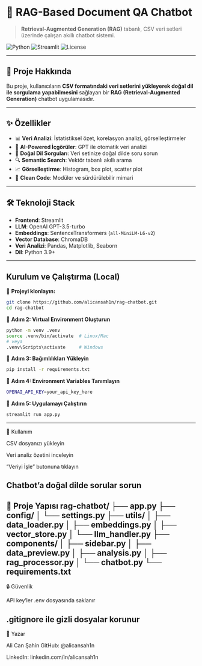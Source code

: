 # 🤖 RAG-Based Document QA Chatbot

> **Retrieval-Augmented Generation (RAG)** tabanlı, CSV veri setleri üzerinde çalışan akıllı chatbot sistemi.

![Python](https://img.shields.io/badge/Python-3.9+-blue.svg)
![Streamlit](https://img.shields.io/badge/Streamlit-1.28+-red.svg)
![License](https://img.shields.io/badge/License-MIT-green.svg)

---

## 📌 Proje Hakkında

Bu proje, kullanıcıların **CSV formatındaki veri setlerini yükleyerek doğal dil ile sorgulama yapabilmesini** sağlayan bir **RAG (Retrieval-Augmented Generation)** chatbot uygulamasıdır.

---

## ✨ Özellikler

- 📊 **Veri Analizi**: İstatistiksel özet, korelasyon analizi, görselleştirmeler  
- 🤖 **AI-Powered İçgörüler**: GPT ile otomatik veri analizi  
- 💬 **Doğal Dil Sorguları**: Veri setinize doğal dilde soru sorun  
- 🔍 **Semantic Search**: Vektör tabanlı akıllı arama  
- 📈 **Görselleştirme**: Histogram, box plot, scatter plot  
- 🎯 **Clean Code**: Modüler ve sürdürülebilir mimari  

---

## 🛠️ Teknoloji Stack

- **Frontend**: Streamlit  
- **LLM**: OpenAI GPT-3.5-turbo  
- **Embeddings**: SentenceTransformers (`all-MiniLM-L6-v2`)  
- **Vector Database**: ChromaDB  
- **Veri Analizi**: Pandas, Matplotlib, Seaborn  
- **Dil**: Python 3.9+  

---

##  Kurulum ve Çalıştırma (Local)

🔹 **Projeyi klonlayın:**
```bash
git clone https://github.com/alicansah1n/rag-chatbot.git
cd rag-chatbot
```
🔹 **Adım 2: Virtual Environment Oluşturun**
```bash
python -m venv .venv
source .venv/bin/activate  # Linux/Mac
# veya
.venv\Scripts\activate     # Windows
```
🔹 **Adım 3: Bağımlılıkları Yükleyin**
```bash
pip install -r requirements.txt
```
🔹 **Adım 4: Environment Variables Tanımlayın**
```bash
OPENAI_API_KEY=your_api_key_here
```
🔹 **Adım 5: Uygulamayı Çalıştırın**
```bash
streamlit run app.py
```
---
📖 Kullanım

CSV dosyanızı yükleyin

Veri analiz özetini inceleyin

“Veriyi İşle” butonuna tıklayın

Chatbot’a doğal dilde sorular sorun
---
📁 Proje Yapısı
rag-chatbot/
├── app.py
├── config/
│   └── settings.py
├── utils/
│   ├── data_loader.py
│   ├── embeddings.py
│   ├── vector_store.py
│   └── llm_handler.py
├── components/
│   ├── sidebar.py
│   ├── data_preview.py
│   ├── analysis.py
│   ├── rag_processor.py
│   └── chatbot.py
└── requirements.txt
---
🔒 Güvenlik

API key’ler .env dosyasında saklanır

.gitignore ile gizli dosyalar korunur
---
👤 Yazar

Ali Can Şahin
GitHub: @alicansah1n

LinkedIn: linkedin.com/in/alicansah1n






